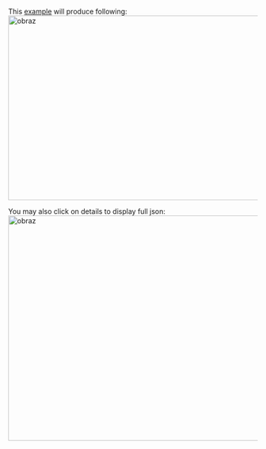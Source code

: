 This [example](../src/zed_logger/zed_logger_examples/zed_logs_ex_simple_use.prog.abap) will produce following:
<img width="1491" height="373" alt="obraz" src="https://github.com/user-attachments/assets/b208ef57-5dc4-4307-b3e4-fc7bcf785675" />

You may also click on details to display full json:
<img width="1308" height="455" alt="obraz" src="https://github.com/user-attachments/assets/2fce486e-5aea-4392-b368-7ef71d1a64d6" />
